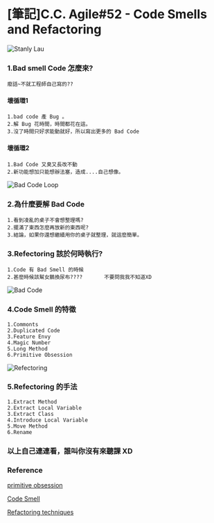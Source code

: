 [筆記]C.C. Agile#52 - Code Smells and Refactoring
===


![Stanly Lau](https://i.imgur.com/dtNvbgQ.jpg)

### 1.Bad smell Code 怎麼來?
    廢話~不就工程師自己寫的??
    
#### 壞循環1 
    1.bad code 產 Bug 。
    2.解 Bug 花時間，時間都花在這。
    3.沒了時間只好求能動就好，所以寫出更多的 Bad Code

    
#### 壞循環2
    1.Bad Code 又臭又長改不動
    2.新功能想加只能想辦法塞，造成....自己想像。

![Bad Code Loop](https://i.imgur.com/S3J5Lxb.jpg)

    
### 2.為什麼要解 Bad Code
    1.看到凌亂的桌子不會想整理嗎?
    2.擺滿了東西怎麼再放新的東西呢?
    3.結論，如果你還想繼續用你的桌子就整理，就這麼簡單。

### 3.Refectoring 該於何時執行?
    1.Code 有 Bad Smell 的時候
    2.甚麼時候該幫女鵝換尿布????       不要問我我不知道XD

![Bad Code](https://i.imgur.com/hVBCF8l.jpg)

### 4.Code Smell 的特徵
    1.Commonts
    2.Duplicated Code
    3.Feature Envy
    4.Magic Number
    5.Long Method
    6.Primitive Obsession

![Refectoring](https://i.imgur.com/4UdpJIA.jpg)

### 5.Refectoring 的手法
    1.Extract Method
    2.Extract Local Variable
    3.Extract Class
    4.Introduce Local Variable
    5.Move Method
    6.Rename

### 以上自己連連看，誰叫你沒有來聽課 XD


### Reference

[primitive obsession](https://sourcemaking.com/refac.../smells/primitive-obsession)

[Code Smell](https://sourcemaking.com/refactoring/smells)

[Refactoring techniques](https://sourcemaking.com/refactoring/refactorings)

















